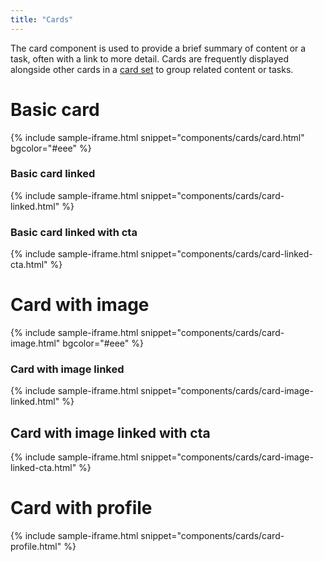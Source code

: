 ```yaml
---
title: "Cards"
---
```


The card component is used to provide a brief summary of content or a task, often with a link to more detail. Cards are frequently displayed alongside other cards in a [card set](/blocks/card-set/) to group related content or tasks.

# Basic card

{% include sample-iframe.html snippet="components/cards/card.html" bgcolor="#eee" %}

### Basic card linked

{% include sample-iframe.html snippet="components/cards/card-linked.html" %}

### Basic card linked with cta

{% include sample-iframe.html snippet="components/cards/card-linked-cta.html" %}

# Card with image

{% include sample-iframe.html snippet="components/cards/card-image.html" bgcolor="#eee" %}

### Card with image linked

{% include sample-iframe.html snippet="components/cards/card-image-linked.html" %}

## Card with image linked with cta

{% include sample-iframe.html snippet="components/cards/card-image-linked-cta.html" %}

# Card with profile

{% include sample-iframe.html snippet="components/cards/card-profile.html" %}